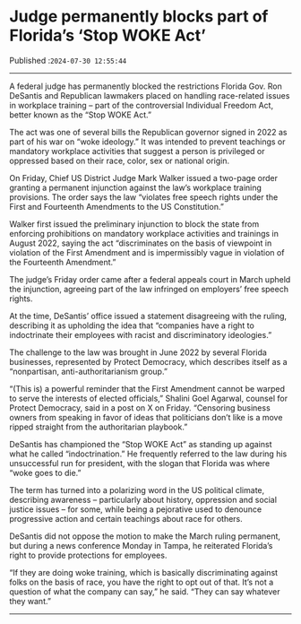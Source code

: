 # Judge permanently blocks part of Florida’s ‘Stop WOKE Act’

Published :`2024-07-30 12:55:44`

---

A federal judge has permanently blocked the restrictions Florida Gov. Ron DeSantis and Republican lawmakers placed on handling race-related issues in workplace training – part of the controversial Individual Freedom Act, better known as the “Stop WOKE Act.”

The act was one of several bills the Republican governor signed in 2022 as part of his war on “woke ideology.” It was intended to prevent teachings or mandatory workplace activities that suggest a person is privileged or oppressed based on their race, color, sex or national origin.

On Friday, Chief US District Judge Mark Walker issued a two-page order granting a permanent injunction against the law’s workplace training provisions. The order says the law “violates free speech rights under the First and Fourteenth Amendments to the US Constitution.”

Walker first issued the preliminary injunction to block the state from enforcing prohibitions on mandatory workplace activities and trainings in August 2022, saying the act “discriminates on the basis of viewpoint in violation of the First Amendment and is impermissibly vague in violation of the Fourteenth Amendment.”

The judge’s Friday order came after a federal appeals court in March upheld the injunction, agreeing part of the law infringed on employers’ free speech rights.

At the time, DeSantis’ office issued a statement disagreeing with the ruling, describing it as upholding the idea that “companies have a right to indoctrinate their employees with racist and discriminatory ideologies.”

The challenge to the law was brought in June 2022 by several Florida businesses, represented by Protect Democracy, which describes itself as a “nonpartisan, anti-authoritarianism group.”

“(This is) a powerful reminder that the First Amendment cannot be warped to serve the interests of elected officials,” Shalini Goel Agarwal, counsel for Protect Democracy, said in a post on X on Friday. “Censoring business owners from speaking in favor of ideas that politicians don’t like is a move ripped straight from the authoritarian playbook.”

DeSantis has championed the “Stop WOKE Act” as standing up against what he called “indoctrination.” He frequently referred to the law during his unsuccessful run for president, with the slogan that Florida was where “woke goes to die.”

The term has turned into a polarizing word in the US political climate, describing awareness – particularly about history, oppression and social justice issues – for some, while being a pejorative used to denounce progressive action and certain teachings about race for others.

DeSantis did not oppose the motion to make the March ruling permanent, but during a news conference Monday in Tampa, he reiterated Florida’s right to provide protections for employees.

“If they are doing woke training, which is basically discriminating against folks on the basis of race, you have the right to opt out of that. It’s not a question of what the company can say,” he said. “They can say whatever they want.”

---

